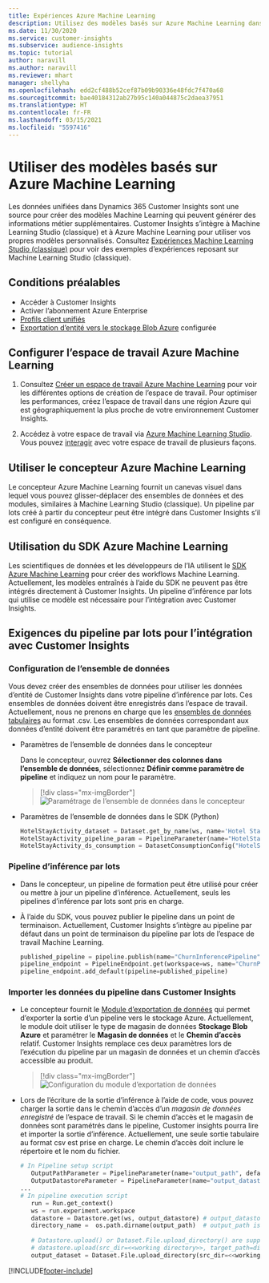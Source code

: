```yaml
---
title: Expériences Azure Machine Learning
description: Utilisez des modèles basés sur Azure Machine Learning dans Dynamics 365 Customer Insights.
ms.date: 11/30/2020
ms.service: customer-insights
ms.subservice: audience-insights
ms.topic: tutorial
author: naravill
ms.author: naravill
ms.reviewer: mhart
manager: shellyha
ms.openlocfilehash: edd2cf488b52cef87b09b90336e48fdc7f470a68
ms.sourcegitcommit: bae40184312ab27b95c140a044875c2daea37951
ms.translationtype: HT
ms.contentlocale: fr-FR
ms.lasthandoff: 03/15/2021
ms.locfileid: "5597416"
---
```

# <a name="use-azure-machine-learning-based-models"></a>Utiliser des modèles basés sur Azure Machine Learning

Les données unifiées dans Dynamics 365 Customer Insights sont une source pour créer des modèles Machine Learning qui peuvent générer des informations métier supplémentaires. Customer Insights s’intègre à Machine Learning Studio (classique) et à Azure Machine Learning pour utiliser vos propres modèles personnalisés. Consultez [Expériences Machine Learning Studio (classique)](machine-learning-studio-experiments.md) pour voir des exemples d’expériences reposant sur Machine Learning Studio (classique). 

## <a name="prerequisites"></a>Conditions préalables

- Accéder à Customer Insights
- Activer l’abonnement Azure Enterprise
- [Profils client unifiés](data-unification.md)
- [Exportation d’entité vers le stockage Blob Azure](export-azure-blob-storage.md) configurée

## <a name="set-up-azure-machine-learning-workspace"></a>Configurer l’espace de travail Azure Machine Learning

1. Consultez [Créer un espace de travail Azure Machine Learning](/azure/machine-learning/concept-workspace#-create-a-workspace) pour voir les différentes options de création de l’espace de travail. Pour optimiser les performances, créez l’espace de travail dans une région Azure qui est géographiquement la plus proche de votre environnement Customer Insights.

1. Accédez à votre espace de travail via [Azure Machine Learning Studio](https://ml.azure.com/). Vous pouvez [interagir](/azure/machine-learning/concept-workspace#tools-for-workspace-interaction) avec votre espace de travail de plusieurs façons.

## <a name="work-with-azure-machine-learning-designer"></a>Utiliser le concepteur Azure Machine Learning

Le concepteur Azure Machine Learning fournit un canevas visuel dans lequel vous pouvez glisser-déplacer des ensembles de données et des modules, similaires à Machine Learning Studio (classique). Un pipeline par lots créé à partir du concepteur peut être intégré dans Customer Insights s’il est configuré en conséquence. 
   
## <a name="working-with-azure-machine-learning-sdk"></a>Utilisation du SDK Azure Machine Learning

Les scientifiques de données et les développeurs de l’IA utilisent le [SDK Azure Machine Learning](/python/api/overview/azure/ml/?preserve-view=true&view=azure-ml-py) pour créer des workflows Machine Learning. Actuellement, les modèles entraînés à l’aide du SDK ne peuvent pas être intégrés directement à Customer Insights. Un pipeline d’inférence par lots qui utilise ce modèle est nécessaire pour l’intégration avec Customer Insights.

## <a name="batch-pipeline-requirements-to-integrate-with-customer-insights"></a>Exigences du pipeline par lots pour l’intégration avec Customer Insights

### <a name="dataset-configuration"></a>Configuration de l’ensemble de données

Vous devez créer des ensembles de données pour utiliser les données d’entité de Customer Insights dans votre pipeline d’inférence par lots. Ces ensembles de données doivent être enregistrés dans l’espace de travail. Actuellement, nous ne prenons en charge que les [ensembles de données tabulaires](/azure/machine-learning/how-to-create-register-datasets#tabulardataset) au format .csv. Les ensembles de données correspondant aux données d’entité doivent être paramétrés en tant que paramètre de pipeline.
   
* Paramètres de l’ensemble de données dans le concepteur
   
     Dans le concepteur, ouvrez **Sélectionner des colonnes dans l’ensemble de données**, sélectionnez **Définir comme paramètre de pipeline** et indiquez un nom pour le paramètre.

     > [!div class="mx-imgBorder"]
     > ![Paramétrage de l’ensemble de données dans le concepteur](media/intelligence-designer-dataset-parameters.png "Paramétrage de l’ensemble de données dans le concepteur")
   
* Paramètres de l’ensemble de données dans le SDK (Python)
   
   ```python
   HotelStayActivity_dataset = Dataset.get_by_name(ws, name='Hotel Stay Activity Data')
   HotelStayActivity_pipeline_param = PipelineParameter(name="HotelStayActivity_pipeline_param", default_value=HotelStayActivity_dataset)
   HotelStayActivity_ds_consumption = DatasetConsumptionConfig("HotelStayActivity_dataset", HotelStayActivity_pipeline_param)
   ```

### <a name="batch-inference-pipeline"></a>Pipeline d’inférence par lots
  
* Dans le concepteur, un pipeline de formation peut être utilisé pour créer ou mettre à jour un pipeline d’inférence. Actuellement, seuls les pipelines d’inférence par lots sont pris en charge.

* À l’aide du SDK, vous pouvez publier le pipeline dans un point de terminaison. Actuellement, Customer Insights s’intègre au pipeline par défaut dans un point de terminaison du pipeline par lots de l’espace de travail Machine Learning.
   
   ```python
   published_pipeline = pipeline.publish(name="ChurnInferencePipeline", description="Published Churn Inference pipeline")
   pipeline_endpoint = PipelineEndpoint.get(workspace=ws, name="ChurnPipelineEndpoint") 
   pipeline_endpoint.add_default(pipeline=published_pipeline)
   ```

### <a name="import-pipeline-data-into-customer-insights"></a>Importer les données du pipeline dans Customer Insights

* Le concepteur fournit le [Module d’exportation de données](/azure/machine-learning/algorithm-module-reference/export-data) qui permet d’exporter la sortie d’un pipeline vers le stockage Azure. Actuellement, le module doit utiliser le type de magasin de données **Stockage Blob Azure** et paramétrer le **Magasin de données** et le **Chemin d’accès** relatif. Customer Insights remplace ces deux paramètres lors de l’exécution du pipeline par un magasin de données et un chemin d’accès accessible au produit.
   > [!div class="mx-imgBorder"]
   > ![Configuration du module d’exportation de données](media/intelligence-designer-importdata.png "Configuration du module d’exportation de données")
   
* Lors de l’écriture de la sortie d’inférence à l’aide de code, vous pouvez charger la sortie dans le chemin d’accès d’un *magasin de données enregistré* de l’espace de travail. Si le chemin d’accès et le magasin de données sont paramétrés dans le pipeline, Customer insights pourra lire et importer la sortie d’inférence. Actuellement, une seule sortie tabulaire au format csv est prise en charge. Le chemin d’accès doit inclure le répertoire et le nom du fichier.

   ```python
   # In Pipeline setup script
      OutputPathParameter = PipelineParameter(name="output_path", default_value="HotelChurnOutput/HotelChurnOutput.csv")
      OutputDatastoreParameter = PipelineParameter(name="output_datastore", default_value="workspaceblobstore")
   ...
   # In pipeline execution script
      run = Run.get_context()
      ws = run.experiment.workspace
      datastore = Datastore.get(ws, output_datastore) # output_datastore is parameterized
      directory_name =  os.path.dirname(output_path)  # output_path is parameterized.
      
      # Datastore.upload() or Dataset.File.upload_directory() are supported methods to uplaod the data
      # datastore.upload(src_dir=<<working directory>>, target_path=directory_name, overwrite=False, show_progress=True)
      output_dataset = Dataset.File.upload_directory(src_dir=<<working directory>>, target = (datastore, directory_name)) # Remove trailing "/" from directory_name
   ```


[!INCLUDE[footer-include](../includes/footer-banner.md)]